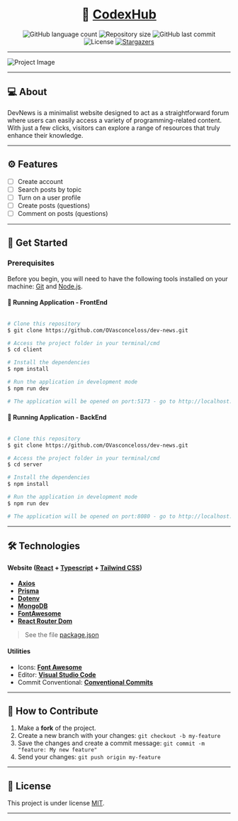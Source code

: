 <h1 align="center">
     📰 <a href="" alt="React URL">CodexHub</a>
</h1>

<p align="center">
  <img alt="GitHub language count" src="https://img.shields.io/github/languages/count/ovasconceloss/dev-news?color=%2304D361">

  <img alt="Repository size" src="https://img.shields.io/github/repo-size/ovasconceloss/dev-news">
  
  <img alt="GitHub last commit" src="https://img.shields.io/github/last-commit/ovasconceloss/dev-news">
  
  <img alt="License" src="https://img.shields.io/badge/license-MIT-brightgreen">
   
   <a href="https://github.com/ovasconceloss/dev-news/stargazers">
    <img alt="Stargazers" src="https://img.shields.io/github/stars/ovasconceloss/dev-news?style=social">
  </a> 
</p>

<hr>

<img src="" alt="Project Image">

<hr>

## 💻 About

DevNews is a minimalist website designed to act as a straightforward forum where users can easily access a variety of programming-related content. With just a few clicks, visitors can explore a range of resources that truly enhance their knowledge.

---

## ⚙️ Features

- [ ] Create account
- [ ] Search posts by topic
- [ ] Turn on a user profile
- [ ] Create posts (questions)
- [ ] Comment on posts (questions)

---

## 🚀 Get Started

### Prerequisites

Before you begin, you will need to have the following tools installed on your machine: [Git](https://git-scm.com) and [Node.js](https://nodejs.org/en/). 

#### 🧭 Running Application - FrontEnd

```bash

# Clone this repository
$ git clone https://github.com/OVasconceloss/dev-news.git

# Access the project folder in your terminal/cmd
$ cd client

# Install the dependencies
$ npm install

# Run the application in development mode
$ npm run dev

# The application will be opened on port:5173 - go to http://localhost:5173

```

#### 🧭 Running Application - BackEnd

```bash

# Clone this repository
$ git clone https://github.com/OVasconceloss/dev-news.git

# Access the project folder in your terminal/cmd
$ cd server

# Install the dependencies
$ npm install

# Run the application in development mode
$ npm run dev

# The application will be opened on port:8080 - go to http://localhost:8080

```

---

## 🛠 Technologies

#### **Website**  ([React](https://reactjs.org/) + [Typescript](https://www.typescriptlang.org/)  +  [Tailwind CSS](https://tailwindcss.com/docs/installation))

-   **[Axios](https://github.com/axios/axios)**
-   **[Prisma](https://www.prisma.io/)**
-   **[Dotenv](https://www.npmjs.com/package/dotenv)**
-   **[MongoDB](https://www.mongodb.com/)**
-   **[FontAwesome](https://fontawesome.com/v5/docs/web/use-with/react)**
-   **[React Router Dom](https://github.com/ReactTraining/react-router/tree/master/packages/react-router-dom)**

> See the file [package.json](./package.json)

#### [](https://github.com/tgmarinho/Ecoleta#utilit%C3%A1rios)**Utilities**

-   Icons: **[Font Awesome](https://fontawesome.com/)**
-   Editor:  **[Visual Studio Code](https://code.visualstudio.com/)**
-   Commit Conventional:  **[Conventional Commits](https://www.conventionalcommits.org/en/v1.0.0/)**


---
## 💪 How to Contribute

1. Make a **fork** of the project.
2. Create a new branch with your changes: `git checkout -b my-feature`
3. Save the changes and create a commit message: `git commit -m "feature: My new feature"`
4. Send your changes: `git push origin my-feature`

---

## 📝 License

This project is under license [MIT](./LICENSE).

---
